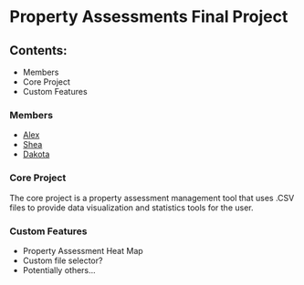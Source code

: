 # Property Assessments Final Project
## Contents:
- Members
- Core Project
- Custom Features

### Members
- [Alex](https://github.com/awworthy)
- [Shea](https://github.com/odlands)
- [Dakota](https://github.com/DakotaDoolaege)

### Core Project
The core project is a property assessment management tool that uses .CSV files to provide data visualization and statistics tools for the user.

### Custom Features
- Property Assessment Heat Map
- Custom file selector?
- Potentially others...
